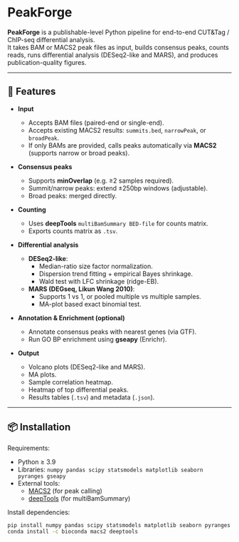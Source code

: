 # PeakForge

**PeakForge** is a publishable-level Python pipeline for end-to-end CUT&Tag / ChIP-seq differential analysis.  
It takes BAM or MACS2 peak files as input, builds consensus peaks, counts reads, runs differential analysis (DESeq2-like and MARS), and produces publication-quality figures.

---

## 🚀 Features

- **Input**
  - Accepts BAM files (paired-end or single-end).
  - Accepts existing MACS2 results: `summits.bed`, `narrowPeak`, or `broadPeak`.
  - If only BAMs are provided, calls peaks automatically via **MACS2** (supports narrow or broad peaks).

- **Consensus peaks**
  - Supports **minOverlap** (e.g. ≥2 samples required).
  - Summit/narrow peaks: extend ±250bp windows (adjustable).
  - Broad peaks: merged directly.

- **Counting**
  - Uses **deepTools** `multiBamSummary BED-file` for counts matrix.
  - Exports counts matrix as `.tsv`.

- **Differential analysis**
  - **DESeq2-like**:
    - Median-ratio size factor normalization.
    - Dispersion trend fitting + empirical Bayes shrinkage.
    - Wald test with LFC shrinkage (ridge-EB).
  - **MARS (DEGseq, Likun Wang 2010)**:
    - Supports 1 vs 1, or pooled multiple vs multiple samples.
    - MA-plot based exact binomial test.

- **Annotation & Enrichment (optional)**
  - Annotate consensus peaks with nearest genes (via GTF).
  - Run GO BP enrichment using **gseapy** (Enrichr).

- **Output**
  - Volcano plots (DESeq2-like and MARS).
  - MA plots.
  - Sample correlation heatmap.
  - Heatmap of top differential peaks.
  - Results tables (`.tsv`) and metadata (`.json`).

---

## 📦 Installation

Requirements:

- Python ≥ 3.9
- Libraries: `numpy pandas scipy statsmodels matplotlib seaborn pyranges gseapy`
- External tools:
  - [MACS2](https://github.com/macs3-project/MACS) (for peak calling)
  - [deepTools](https://deeptools.readthedocs.io/en/develop/) (for multiBamSummary)

Install dependencies:

```bash
pip install numpy pandas scipy statsmodels matplotlib seaborn pyranges gseapy
conda install -c bioconda macs2 deeptools
